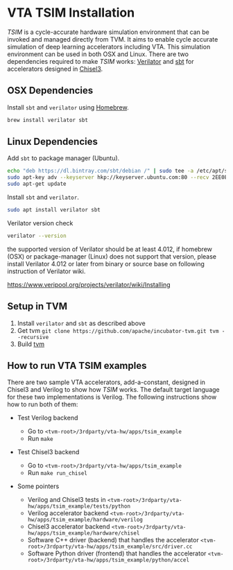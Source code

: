 <!--- Licensed to the Apache Software Foundation (ASF) under one -->
<!--- or more contributor license agreements.  See the NOTICE file -->
<!--- distributed with this work for additional information -->
<!--- regarding copyright ownership.  The ASF licenses this file -->
<!--- to you under the Apache License, Version 2.0 (the -->
<!--- "License"); you may not use this file except in compliance -->
<!--- with the License.  You may obtain a copy of the License at -->

<!---   http://www.apache.org/licenses/LICENSE-2.0 -->

<!--- Unless required by applicable law or agreed to in writing, -->
<!--- software distributed under the License is distributed on an -->
<!--- "AS IS" BASIS, WITHOUT WARRANTIES OR CONDITIONS OF ANY -->
<!--- KIND, either express or implied.  See the License for the -->
<!--- specific language governing permissions and limitations -->
<!--- under the License. -->

VTA TSIM Installation
======================

*TSIM* is a cycle-accurate hardware simulation environment that can be invoked and managed directly from TVM. It aims to enable cycle accurate simulation of deep learning accelerators including VTA.
This simulation environment can be used in both OSX and Linux.
There are two dependencies required to make *TSIM* works: [Verilator](https://www.veripool.org/wiki/verilator) and [sbt](https://www.scala-sbt.org/) for accelerators designed in [Chisel3](https://github.com/freechipsproject/chisel3).

## OSX Dependencies

Install `sbt` and `verilator` using [Homebrew](https://brew.sh/).

```bash
brew install verilator sbt
```

## Linux Dependencies

Add `sbt` to package manager (Ubuntu).

```bash
echo "deb https://dl.bintray.com/sbt/debian /" | sudo tee -a /etc/apt/sources.list.d/sbt.list
sudo apt-key adv --keyserver hkp://keyserver.ubuntu.com:80 --recv 2EE0EA64E40A89B84B2DF73499E82A75642AC823
sudo apt-get update
```

Install `sbt` and `verilator`.

```bash
sudo apt install verilator sbt
```

Verilator version check

```bash
verilator --version
```

the supported version of Verilator should be at least 4.012,
if homebrew (OSX) or package-manager (Linux) does not support that version,
please install Verilator 4.012 or later from binary or source base on following
instruction of Verilator wiki.

https://www.veripool.org/projects/verilator/wiki/Installing

## Setup in TVM

1. Install `verilator` and `sbt` as described above
2. Get tvm `git clone https://github.com/apache/incubator-tvm.git tvm --recursive`
3. Build [tvm](https://docs.tvm.ai/install/from_source.html#build-the-shared-library)

## How to run VTA TSIM examples

There are two sample VTA accelerators, add-a-constant, designed in Chisel3 and Verilog to show how *TSIM* works.
The default target language for these two implementations is Verilog. The following instructions show
how to run both of them:

* Test Verilog backend
    * Go to `<tvm-root>/3rdparty/vta-hw/apps/tsim_example`
    * Run `make`

* Test Chisel3 backend
    * Go to `<tvm-root>/3rdparty/vta-hw/apps/tsim_example`
    * Run `make run_chisel`

* Some pointers
    * Verilog and Chisel3 tests in `<tvm-root>/3rdparty/vta-hw/apps/tsim_example/tests/python`
    * Verilog accelerator backend `<tvm-root>/3rdparty/vta-hw/apps/tsim_example/hardware/verilog`
    * Chisel3 accelerator backend `<tvm-root>/3rdparty/vta-hw/apps/tsim_example/hardware/chisel`
    * Software C++ driver (backend) that handles the accelerator `<tvm-root>/3rdparty/vta-hw/apps/tsim_example/src/driver.cc`
    * Software Python driver (frontend) that handles the accelerator `<tvm-root>/3rdparty/vta-hw/apps/tsim_example/python/accel`
